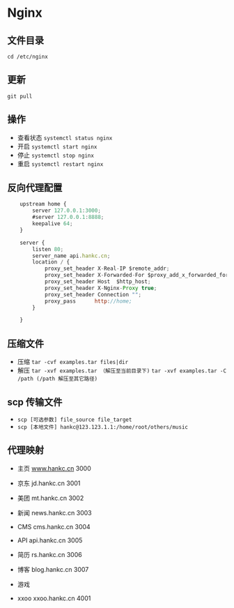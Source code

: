 # Nginx

## 文件目录

`cd /etc/nginx`

## 更新

`git pull`

## 操作

- 查看状态
  `systemctl status nginx`
- 开启
  `systemctl start nginx`
- 停止
  `systemctl stop nginx`
- 重启
  `systemctl restart nginx`

## 反向代理配置

```js
	upstream home {
	    server 127.0.0.1:3000;
	    #server 127.0.0.1:8888;
	    keepalive 64;
	}

	server {
	    listen 80;
	    server_name api.hankc.cn;
	    location / {
	        proxy_set_header X-Real-IP $remote_addr;
	        proxy_set_header X-Forwarded-For $proxy_add_x_forwarded_for;
	        proxy_set_header Host  $http_host;
	        proxy_set_header X-Nginx-Proxy true;
	        proxy_set_header Connection "";
	        proxy_pass      http://home;
	    }

	}
```

## 压缩文件

- 压缩
  `tar -cvf examples.tar files|dir`
- 解压
  `tar -xvf examples.tar （解压至当前目录下)`
  `tar -xvf examples.tar -C /path (/path 解压至其它路径)`

## scp 传输文件

- `scp [可选参数] file_source file_target`
- `scp [本地文件] hankc@123.123.1.1:/home/root/others/music`

## 代理映射

- 主页 www.hankc.cn 3000
- 京东 jd.hankc.cn 3001
- 美团 mt.hankc.cn 3002
- 新闻 news.hankc.cn 3003
- CMS cms.hankc.cn 3004
- API api.hankc.cn 3005
- 简历 rs.hankc.cn 3006
- 博客 blog.hankc.cn 3007

- 游戏
- xxoo xxoo.hankc.cn 4001
